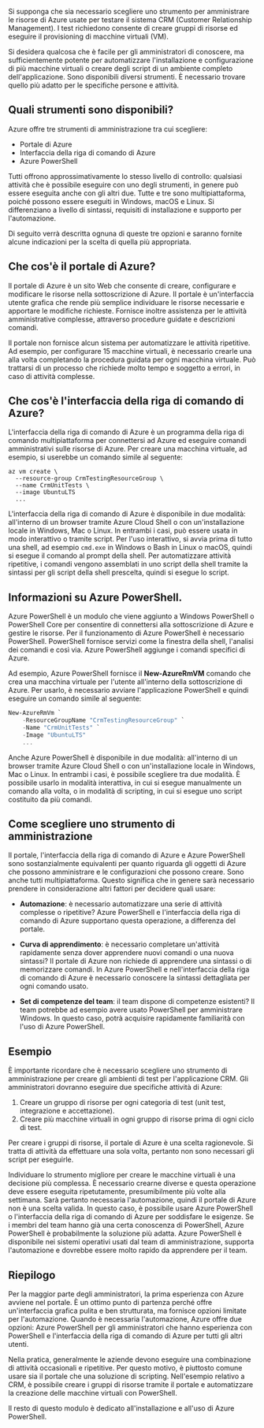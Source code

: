 Si supponga che sia necessario scegliere uno strumento per amministrare le risorse di Azure usate per testare il sistema CRM (Customer Relationship Management). I test richiedono consente di creare gruppi di risorse ed eseguire il provisioning di macchine virtuali (VM).

Si desidera qualcosa che è facile per gli amministratori di conoscere, ma sufficientemente potente per automatizzare l'installazione e configurazione di più macchine virtuali o creare degli script di un ambiente completo dell'applicazione. Sono disponibili diversi strumenti. È necessario trovare quello più adatto per le specifiche persone e attività.

## <a name="what-tools-are-available"></a>Quali strumenti sono disponibili?
Azure offre tre strumenti di amministrazione tra cui scegliere:

- Portale di Azure
- Interfaccia della riga di comando di Azure
- Azure PowerShell

Tutti offrono approssimativamente lo stesso livello di controllo: qualsiasi attività che è possibile eseguire con uno degli strumenti, in genere può essere eseguita anche con gli altri due. Tutte e tre sono multipiattaforma, poiché possono essere eseguiti in Windows, macOS e Linux. Si differenziano a livello di sintassi, requisiti di installazione e supporto per l'automazione.

Di seguito verrà descritta ognuna di queste tre opzioni e saranno fornite alcune indicazioni per la scelta di quella più appropriata. 

## <a name="what-is-the-azure-portal"></a>Che cos'è il portale di Azure?
Il portale di Azure è un sito Web che consente di creare, configurare e modificare le risorse nella sottoscrizione di Azure. Il portale è un'interfaccia utente grafica che rende più semplice individuare le risorse necessarie e apportare le modifiche richieste. Fornisce inoltre assistenza per le attività amministrative complesse, attraverso procedure guidate e descrizioni comandi.

Il portale non fornisce alcun sistema per automatizzare le attività ripetitive. Ad esempio, per configurare 15 macchine virtuali, è necessario crearle una alla volta completando la procedura guidata per ogni macchina virtuale. Può trattarsi di un processo che richiede molto tempo e soggetto a errori, in caso di attività complesse. 

## <a name="what-is-the-azure-cli"></a>Che cos'è l'interfaccia della riga di comando di Azure?
L'interfaccia della riga di comando di Azure è un programma della riga di comando multipiattaforma per connettersi ad Azure ed eseguire comandi amministrativi sulle risorse di Azure. Per creare una macchina virtuale, ad esempio, si userebbe un comando simile al seguente:

```azurecli
az vm create \
  --resource-group CrmTestingResourceGroup \
  --name CrmUnitTests \
  --image UbuntuLTS
  ...
```

L'interfaccia della riga di comando di Azure è disponibile in due modalità: all'interno di un browser tramite Azure Cloud Shell o con un'installazione locale in Windows, Mac o Linux. In entrambi i casi, può essere usata in modo interattivo o tramite script. Per l'uso interattivo, si avvia prima di tutto una shell, ad esempio `cmd.exe` in Windows o Bash in Linux o macOS, quindi si esegue il comando al prompt della shell. Per automatizzare attività ripetitive, i comandi vengono assemblati in uno script della shell tramite la sintassi per gli script della shell prescelta, quindi si esegue lo script.

## <a name="what-is-azure-powershell"></a>Informazioni su Azure PowerShell.
Azure PowerShell è un modulo che viene aggiunto a Windows PowerShell o PowerShell Core per consentire di connettersi alla sottoscrizione di Azure e gestire le risorse. Per il funzionamento di Azure PowerShell è necessario PowerShell. PowerShell fornisce servizi come la finestra della shell, l'analisi dei comandi e così via. Azure PowerShell aggiunge i comandi specifici di Azure.

Ad esempio, Azure PowerShell fornisce il **New-AzureRmVM** comando che crea una macchina virtuale per l'utente all'interno della sottoscrizione di Azure. Per usarlo, è necessario avviare l'applicazione PowerShell e quindi eseguire un comando simile al seguente:

```powershell
New-AzureRmVm `
    -ResourceGroupName "CrmTestingResourceGroup" `
    -Name "CrmUnitTests" `
    -Image "UbuntuLTS"
    ...
```

Anche Azure PowerShell è disponibile in due modalità: all'interno di un browser tramite Azure Cloud Shell o con un'installazione locale in Windows, Mac o Linux. In entrambi i casi, è possibile scegliere tra due modalità. È possibile usarlo in modalità interattiva, in cui si esegue manualmente un comando alla volta, o in modalità di scripting, in cui si esegue uno script costituito da più comandi.

## <a name="how-to-choose-an-administrative-tool"></a>Come scegliere uno strumento di amministrazione
Il portale, l'interfaccia della riga di comando di Azure e Azure PowerShell sono sostanzialmente equivalenti per quanto riguarda gli oggetti di Azure che possono amministrare e le configurazioni che possono creare. Sono anche tutti multipiattaforma. Questo significa che in genere sarà necessario prendere in considerazione altri fattori per decidere quali usare:

- **Automazione**: è necessario automatizzare una serie di attività complesse o ripetitive? Azure PowerShell e l'interfaccia della riga di comando di Azure supportano questa operazione, a differenza del portale.

- **Curva di apprendimento**: è necessario completare un'attività rapidamente senza dover apprendere nuovi comandi o una nuova sintassi? Il portale di Azure non richiede di apprendere una sintassi o di memorizzare comandi. In Azure PowerShell e nell'interfaccia della riga di comando di Azure è necessario conoscere la sintassi dettagliata per ogni comando usato.

- **Set di competenze del team**: il team dispone di competenze esistenti? Il team potrebbe ad esempio avere usato PowerShell per amministrare Windows. In questo caso, potrà acquisire rapidamente familiarità con l'uso di Azure PowerShell.

## <a name="example"></a>Esempio
È importante ricordare che è necessario scegliere uno strumento di amministrazione per creare gli ambienti di test per l'applicazione CRM. Gli amministratori dovranno eseguire due specifiche attività di Azure:

1. Creare un gruppo di risorse per ogni categoria di test (unit test, integrazione e accettazione).
2. Creare più macchine virtuali in ogni gruppo di risorse prima di ogni ciclo di test.

Per creare i gruppi di risorse, il portale di Azure è una scelta ragionevole. Si tratta di attività da effettuare una sola volta, pertanto non sono necessari gli script per eseguirle.

Individuare lo strumento migliore per creare le macchine virtuali è una decisione più complessa. È necessario crearne diverse e questa operazione deve essere eseguita ripetutamente, presumibilmente più volte alla settimana. Sarà pertanto necessaria l'automazione, quindi il portale di Azure non è una scelta valida. In questo caso, è possibile usare Azure PowerShell o l'interfaccia della riga di comando di Azure per soddisfare le esigenze. Se i membri del team hanno già una certa conoscenza di PowerShell, Azure PowerShell è probabilmente la soluzione più adatta. Azure PowerShell è disponibile nei sistemi operativi usati dal team di amministrazione, supporta l'automazione e dovrebbe essere molto rapido da apprendere per il team.

## <a name="summary"></a>Riepilogo
Per la maggior parte degli amministratori, la prima esperienza con Azure avviene nel portale. È un ottimo punto di partenza perché offre un'interfaccia grafica pulita e ben strutturata, ma fornisce opzioni limitate per l'automazione. Quando è necessaria l'automazione, Azure offre due opzioni: Azure PowerShell per gli amministratori che hanno esperienza con PowerShell e l'interfaccia della riga di comando di Azure per tutti gli altri utenti.

Nella pratica, generalmente le aziende devono eseguire una combinazione di attività occasionali e ripetitive. Per questo motivo, è piuttosto comune usare sia il portale che una soluzione di scripting. Nell'esempio relativo a CRM, è possibile creare i gruppi di risorse tramite il portale e automatizzare la creazione delle macchine virtuali con PowerShell.

Il resto di questo modulo è dedicato all'installazione e all'uso di Azure PowerShell.
